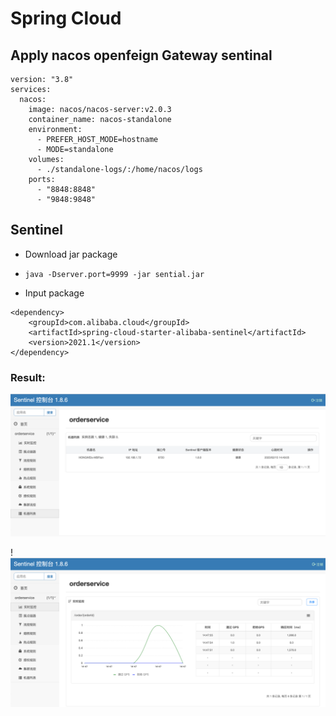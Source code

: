 # Spring Cloud
## Apply nacos openfeign Gateway sentinal

```
version: "3.8"
services:
  nacos:
    image: nacos/nacos-server:v2.0.3
    container_name: nacos-standalone
    environment:
      - PREFER_HOST_MODE=hostname
      - MODE=standalone
    volumes:
      - ./standalone-logs/:/home/nacos/logs
    ports:
      - "8848:8848"
      - "9848:9848"
```

## Sentinel

- Download jar package
- ``` java -Dserver.port=9999 -jar sential.jar ```

- Input package 
``` <!-- https://mvnrepository.com/artifact/com.alibaba.cloud/spring-cloud-starter-alibaba-sentinel -->
<dependency>
    <groupId>com.alibaba.cloud</groupId>
    <artifactId>spring-cloud-starter-alibaba-sentinel</artifactId>
    <version>2021.1</version>
</dependency>

```

### Result:

![image2](https://raw.githubusercontent.com/niuniu268/nacos-gateway-sentinel/master/images/Screenshot2.png)

!<img src="https://raw.githubusercontent.com/niuniu268/nacos-gateway-sentinel/master/images/Screenshot3.png">



